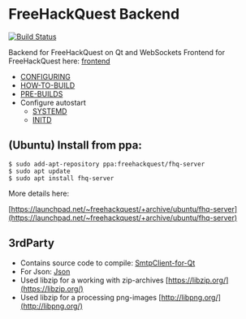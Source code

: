 # FreeHackQuest Backend
[![Build Status](https://travis-ci.org/IgorPolyakov/backend.svg?branch=master)](https://travis-ci.org/IgorPolyakov/backend)

Backend for FreeHackQuest on Qt and WebSockets
Frontend for FreeHackQuest here: [frontend](https://github.com/freehackquest/frontend)

* [CONFIGURING](install/CONFIGURING.md)
* [HOW-TO-BUILD](install/HOW-TO-BUILD.md)
* [PRE-BUILDS](install/PRE-BUILDS.md)
* Configure autostart
	* [SYSTEMD](install/SYSTEMD.md)
	* [INITD](install/INITD.md)


## (Ubuntu) Install from ppa:

```
$ sudo add-apt-repository ppa:freehackquest/fhq-server
$ sudo apt update
$ sudo apt install fhq-server
```
More details here:

[https://launchpad.net/~freehackquest/+archive/ubuntu/fhq-server](https://launchpad.net/~freehackquest/+archive/ubuntu/fhq-server)

## 3rdParty

* Contains source code to compile: [SmtpClient-for-Qt](https://github.com/bluetiger9/SmtpClient-for-Qt)
* For Json: [Json](https://github.com/nlohmann/json)
* Used libzip for a working with zip-archives [https://libzip.org/](https://libzip.org/)
* Used libzip for a processing png-images [http://libpng.org/](http://libpng.org/)
